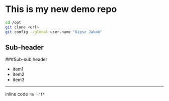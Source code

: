 # This is my new demo repo

```bash 
cd /opt
git clone <url>
git config --global user.name "Gipsz Jakab"
```

## Sub-header
###Sub-sub header
- item1
- item2
- item3

---

inline code `rm -rf*`

